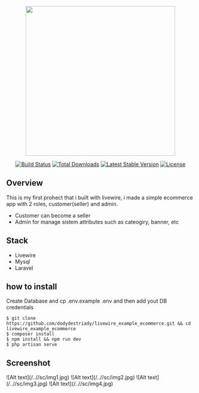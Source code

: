 <p align="center"><a href="https://laravel.com" target="_blank"><img src="https://raw.githubusercontent.com/laravel/art/master/logo-lockup/5%20SVG/2%20CMYK/1%20Full%20Color/laravel-logolockup-cmyk-red.svg" width="400"></a></p>

<p align="center">
<a href="https://travis-ci.org/laravel/framework"><img src="https://travis-ci.org/laravel/framework.svg" alt="Build Status"></a>
<a href="https://packagist.org/packages/laravel/framework"><img src="https://img.shields.io/packagist/dt/laravel/framework" alt="Total Downloads"></a>
<a href="https://packagist.org/packages/laravel/framework"><img src="https://img.shields.io/packagist/v/laravel/framework" alt="Latest Stable Version"></a>
<a href="https://packagist.org/packages/laravel/framework"><img src="https://img.shields.io/packagist/l/laravel/framework" alt="License"></a>
</p>

## Overview

This is my first prohect that i built with livewire, i made a simple ecommerce app with 2 roles, customer(seller) and admin.
- Customer can become a seller
- Admin for manage sistem attributes such as cateogiry, banner,  etc

## Stack
- Livewire 
- Mysql
- Laravel

## how to install
Create Database and cp .env.example .env and then add yout DB credentials

``` 
$ git clone https://github.com/dodydestriady/livewire_example_ecommerce.git && cd livewire_example_ecommerce 
$ composer install
$ npm install && npm run dev
$ php artisan serve
```

## Screenshot
![Alt text](/../<branch name>/sc/img1.jpg)
![Alt text](/../<branch name>/sc/img2.jpg)
![Alt text](/../<branch name>/sc/img3.jpg)
![Alt text](/../<branch name>/sc/img4.jpg)
